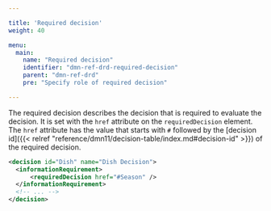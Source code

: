```yaml
---

title: 'Required decision'
weight: 40

menu:
  main:
    name: "Required decision"
    identifier: "dmn-ref-drd-required-decision"
    parent: "dmn-ref-drd"
    pre: "Specify role of required decision"

---
```


The required decision describes the decision that is required to evaluate the
decision. It is set with the `href` attribute on the `requiredDecision` element.
The `href` attribute has the value that starts with `#` followed by the [decision id]({{< relref "reference/dmn11/decision-table/index.md#decision-id" >}}) of the required decision.

```xml
<decision id="Dish" name="Dish Decision">
  <informationRequirement>
      <requiredDecision href="#Season" />
  </informationRequirement>
  <!-- ... -->
</decision>
```